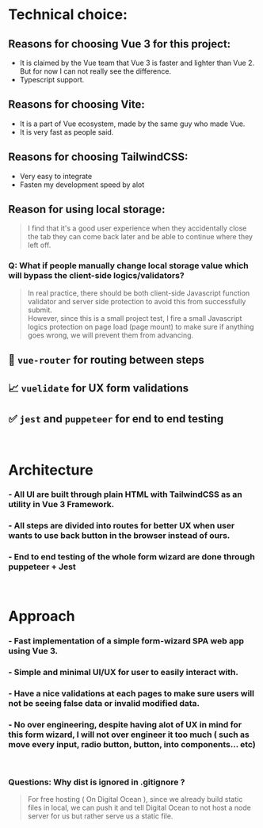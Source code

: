 # Technical choice:

## Reasons for choosing Vue 3 for this project:

- It is claimed by the Vue team that Vue 3 is faster and lighter than Vue 2. But for now I can not really see the difference.
- Typescript support.

## Reasons for choosing Vite:

- It is a part of Vue ecosystem, made by the same guy who made Vue.
- It is very fast as people said.

## Reasons for choosing TailwindCSS:

- Very easy to integrate
- Fasten my development speed by alot

## Reason for using local storage:

> I find that it's a good user experience when they accidentally close the tab they can come back later and be able to continue where they left off.

### Q: What if people manually change local storage value which will bypass the client-side logics/validators?

> In real practice, there should be both client-side Javascript function validator and server side protection to avoid this from successfully submit.
> <br>
> However, since this is a small project test, I fire a small Javascript logics protection on page load (page mount) to make sure if anything goes wrong, we will prevent them from advancing.

## 🚙 `vue-router` for routing between steps

## 📈 `vuelidate` for UX form validations

## ✅ `jest` and `puppeteer` for end to end testing

<br>

# Architecture

### - All UI are built through plain HTML with TailwindCSS as an utility in Vue 3 Framework.

### - All steps are divided into routes for better UX when user wants to use back button in the browser instead of ours.

### - End to end testing of the whole form wizard are done through puppeteer + Jest

<br>

# Approach

### - Fast implementation of a simple form-wizard SPA web app using Vue 3.

### - Simple and minimal UI/UX for user to easily interact with.

### - Have a nice validations at each pages to make sure users will not be seeing false data or invalid modified data.

### - No over engineering, despite having alot of UX in mind for this form wizard, I will not over engineer it too much ( such as move every input, radio button, button, into components... etc)

<br>

### Questions: Why dist is ignored in .gitignore ?

> For free hosting ( On Digital Ocean ), since we already build static files in local, we can push it and tell Digital Ocean to not host a node server for us but rather serve us a static file.
